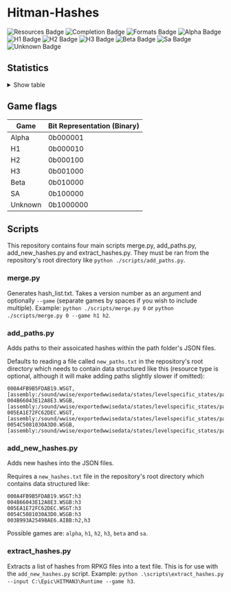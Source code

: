 # Hitman-Hashes
<!-- BADGES_START -->
![Resources Badge](https://img.shields.io/badge/Total%20Resources-1,555,905-blue.svg)
![Completion Badge](https://img.shields.io/badge/Total%20Completion-80.13%25-yellow.svg)
![Formats Badge](https://img.shields.io/badge/Formats%20completed-19/69-blue.svg)
![Alpha Badge](https://img.shields.io/badge/Alpha%20Completion-100.00%25-green.svg)
![H1 Badge](https://img.shields.io/badge/H1%20Completion-83.67%25-yellow.svg)
![H2 Badge](https://img.shields.io/badge/H2%20Completion-82.80%25-yellow.svg)
![H3 Badge](https://img.shields.io/badge/H3%20Completion-80.75%25-yellow.svg)
![Beta Badge](https://img.shields.io/badge/Beta%20Completion-50.15%25-red.svg)
![Sa Badge](https://img.shields.io/badge/Sa%20Completion-90.87%25-green.svg)
![Unknown Badge](https://img.shields.io/badge/Unknown%20Completion-71.18%25-yellow.svg)
<!-- BADGES_END -->
## Statistics
<details>
<summary>Show table</summary>

<!-- STATISTICS_TABLE_START -->
|File Type|Total Resources|Correct Paths|Correct Percentage|Hints|Hint Percentage|
|---------|---------------|-------------|------------------|-----|---------------|
|AIBB     |1              |1            |100.00%           |0    |0.00%          |
|AIBX     |1              |1            |100.00%           |0    |0.00%          |
|AIBZ     |5              |5            |100.00%           |0    |0.00%          |
|AIRG     |51             |51           |100.00%           |0    |0.00%          |
|ALOC     |26277          |16616        |63.23%            |0    |0.00%          |
|ASEB     |5823           |2027         |34.81%            |0    |0.00%          |
|ASET     |13500          |6520         |48.30%            |0    |0.00%          |
|ASVA     |277            |267          |96.39%            |9    |3.25%          |
|ATMD     |17004          |6458         |37.98%            |0    |0.00%          |
|BMSK     |59             |38           |64.41%            |0    |0.00%          |
|BORG     |6988           |2635         |37.71%            |0    |0.00%          |
|BOXC     |41             |41           |100.00%           |0    |0.00%          |
|CBLU     |2646           |2646         |100.00%           |0    |0.00%          |
|CLNG     |4              |0            |0.00%             |0    |0.00%          |
|CPPT     |2646           |2646         |100.00%           |0    |0.00%          |
|CRMD     |56             |50           |89.29%            |1    |1.79%          |
|DITL     |4              |0            |0.00%             |0    |0.00%          |
|DLGE     |48986          |46358        |94.64%            |2371 |4.84%          |
|DSWB     |5              |0            |0.00%             |5    |100.00%        |
|ECPB     |2838           |0            |0.00%             |0    |0.00%          |
|ECPT     |2838           |0            |0.00%             |0    |0.00%          |
|ENUM     |2              |1            |50.00%            |1    |50.00%         |
|ERES     |271            |267          |98.52%            |3    |1.11%          |
|FXAC     |4              |4            |100.00%           |0    |0.00%          |
|FXAS     |350590         |349881       |99.80%            |0    |0.00%          |
|GFXF     |41             |41           |100.00%           |0    |0.00%          |
|GFXI     |11959          |9319         |77.92%            |1438 |12.02%         |
|GFXV     |320            |119          |37.19%            |196  |61.25%         |
|GIDX     |1              |1            |100.00%           |0    |0.00%          |
|HIKC     |2              |2            |100.00%           |0    |0.00%          |
|JSON     |3150           |1505         |47.78%            |1407 |44.67%         |
|LINE     |32182          |25937        |80.59%            |1944 |6.04%          |
|LOCM     |16             |16           |100.00%           |0    |0.00%          |
|LOCR     |9635           |6541         |67.89%            |506  |5.25%          |
|MATB     |5473           |4841         |88.45%            |613  |11.20%         |
|MATE     |1104           |834          |75.54%            |0    |0.00%          |
|MATI     |18696          |17457        |93.37%            |1206 |6.45%          |
|MATT     |5472           |4840         |88.45%            |613  |11.20%         |
|MJBA     |19678          |7363         |37.42%            |0    |0.00%          |
|MRTN     |2255           |1074         |47.63%            |0    |0.00%          |
|MRTR     |854            |85           |9.95%             |0    |0.00%          |
|NAVP     |79             |77           |97.47%            |1    |1.27%          |
|ORES     |9              |7            |77.78%            |0    |0.00%          |
|PREL     |143            |143          |100.00%           |0    |0.00%          |
|PRIM     |42791          |21983        |51.37%            |241  |0.56%          |
|REPO     |2              |2            |100.00%           |0    |0.00%          |
|RTLV     |144            |0            |0.00%             |137  |95.14%         |
|SCDA     |877            |818          |93.27%            |0    |0.00%          |
|SDEF     |502            |502          |100.00%           |0    |0.00%          |
|TBLU     |56140          |40933        |72.91%            |15003|26.72%         |
|TELI     |65278          |34674        |53.12%            |0    |0.00%          |
|TEMP     |85721          |60059        |70.06%            |25338|29.56%         |
|TEXD     |43419          |32532        |74.93%            |9523 |21.93%         |
|TEXT     |44200          |32889        |74.41%            |10207|23.09%         |
|UICB     |393            |393          |100.00%           |0    |0.00%          |
|UICT     |393            |393          |100.00%           |0    |0.00%          |
|VIDB     |97             |0            |0.00%             |94   |96.91%         |
|VTXD     |11307          |8695         |76.90%            |0    |0.00%          |
|WBNK     |845            |815          |96.45%            |0    |0.00%          |
|WMDA     |9              |9            |100.00%           |0    |0.00%          |
|WSGB     |143            |132          |92.31%            |11   |7.69%          |
|WSGT     |143            |132          |92.31%            |11   |7.69%          |
|WSWB     |61             |47           |77.05%            |14   |22.95%         |
|WSWT     |66             |47           |71.21%            |19   |28.79%         |
|WWEM     |381607         |271538       |71.16%            |85030|22.28%         |
|WWES     |186579         |186579       |100.00%           |0    |0.00%          |
|WWEV     |26116          |19820        |75.89%            |6257 |23.96%         |
|WWFX     |17082          |17063        |99.89%            |0    |0.00%          |
|YSHP     |4              |3            |75.00%            |1    |25.00%         |
<!-- STATISTICS_TABLE_END -->
</details>

## Game flags
| Game    | Bit Representation (Binary) |
| ------- | --------------------------- |
| Alpha   | 0b000001                    |
| H1      | 0b000010                    |
| H2      | 0b000100                    |
| H3      | 0b001000                    |
| Beta    | 0b010000                    |
| SA      | 0b100000                    |
| Unknown | 0b1000000                   |

## Scripts
This repository contains four main scripts merge.py, add_paths.py, add_new_hashes.py and extract_hashes.py. They must be ran from the repository's root directory like `python ./scripts/add_paths.py`.

### merge.py
Generates hash_list.txt. Takes a version number as an argument and optionally `--game` (separate games by spaces if you wish to include multiple). Example: `python ./scripts/merge.py 0` or `python ./scripts/merge.py 0 --game h1 h2`.

### add_paths.py
Adds paths to their assoicated hashes within the path folder's JSON files.

Defaults to reading a file called `new_paths.txt` in the repository's root directory which needs to contain data structured like this (resource type is optional, although it will make adding paths slightly slower if omitted):

```
000A4FB9B5FDAB19.WSGT,[assembly:/sound/wwise/exportedwwisedata/states/levelspecific_states/paris/fashionshowmusic_level_state.wwisestategroup].pc_entitytype
004B66043E12A8E3.WSGB,[assembly:/sound/wwise/exportedwwisedata/states/levelspecific_states/paris/fashionshowmusic_level_state.wwisestategroup].pc_entityblueprint
005EA1E72FC62DEC.WSGT,[assembly:/sound/wwise/exportedwwisedata/states/levelspecific_states/paris/paris_rain_puddle_state.wwisestategroup].pc_entitytype
0054C5081030A3D0.WSGB,[assembly:/sound/wwise/exportedwwisedata/states/levelspecific_states/paris/paris_rain_puddle_state.wwisestategroup].pc_entityblueprint
```

### add_new_hashes.py
Adds new hashes into the JSON files.

Requires a `new_hashes.txt` file in the repository's root directory which contains data structured like:

```
000A4FB9B5FDAB19.WSGT:h3
004B66043E12A8E3.WSGB:h3
005EA1E72FC62DEC.WSGT:h3
0054C5081030A3D0.WSGB:h3
003B993A25498AE6.AIBB:h2,h3
```

Possible games are: `alpha`, `h1`, `h2`, `h3`, `beta` and `sa`.

### extract_hashes.py
Extracts a list of hashes from RPKG files into a text file. This is for use with the `add_new_hashes.py` script. Example: `python .\scripts\extract_hashes.py --input C:\Epic\HITMAN3\Runtime --game h3`.